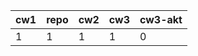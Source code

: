 | cw1 | repo | cw2 | cw3 | cw3-akt |
|-----|------|-----|-----|---------|
|   1 |    1 |   1 |   1 |       0 |
